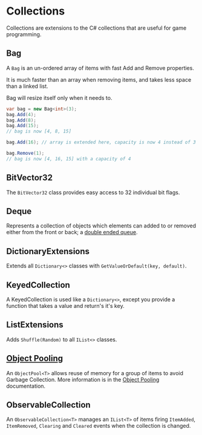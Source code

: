 # Collections

Collections are extensions to the C# collections that are useful for game programming.

## Bag

A `Bag` is an un-ordered array of items with fast Add and Remove properties.

It is much faster than an array when removing items, and takes less space than a linked list.

Bag will resize itself only when it needs to.

```csharp
var bag = new Bag<int>(3);
bag.Add(4);
bag.Add(8);
bag.Add(15);
// bag is now [4, 8, 15]

bag.Add(16); // array is extended here, capacity is now 4 instead of 3

bag.Remove(1);
// bag is now [4, 16, 15] with a capacity of 4
```

## BitVector32

The `BitVector32` class provides easy access to 32 individual bit flags.

## Deque

Represents a collection of objects which elements can added to or removed either from the front or back; a
[double ended queue](https://en.wikipedia.org/wiki/Double-ended_queue).

## DictionaryExtensions

Extends all `Dictionary<>` classes with `GetValueOrDefault(key, default)`.

## KeyedCollection

A KeyedCollection is used like a `Dictionary<>`, except you provide a function that takes a value and return's it's key.

## ListExtensions

Adds `Shuffle(Random)` to all `IList<>` classes.

## [Object Pooling](Object-Pooling.md)

An `ObjectPool<T>` allows reuse of memory for a group of items to avoid Garbage Collection.
More information is in the [Object Pooling](Object-Pooling.md) documentation.

## ObservableCollection

An `ObservableCollection<T>` manages an `IList<T>` of items firing `ItemAdded`, `ItemRemoved`, `Clearing` and `Cleared` events when the collection is changed.


